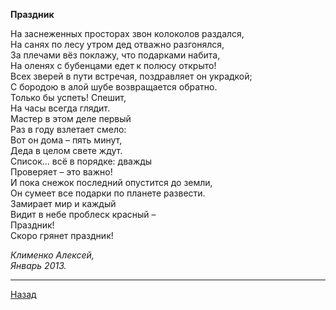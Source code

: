 ﻿**Праздник**  

На заснеженных просторах звон колоколов раздался,  
На санях по лесу утром дед отважно разгонялся,  
За плечами вёз поклажу, что подарками набита,  
На оленях с бубенцами едет к полюсу открыто!  
Всех зверей в пути встречая, поздравляет он украдкой;  
С бородою в алой шубе возвращается обратно.  
Только бы успеть! Спешит,  
На часы всегда глядит.  
Мастер в этом деле первый  
Раз в году взлетает смело:  
Вот он дома – пять минут,  
Деда в целом свете ждут.  
Список… всё в порядке: дважды  
Проверяет – это важно!  
И пока снежок последний опустится до земли,  
Он сумеет все подарки по планете развести.  
Замирает мир и каждый  
Видит в небе проблеск красный –  
Праздник!  
Скоро грянет праздник!  

_Клименко Алексей,_  
_Январь 2013._  

---

[Назад](./)
